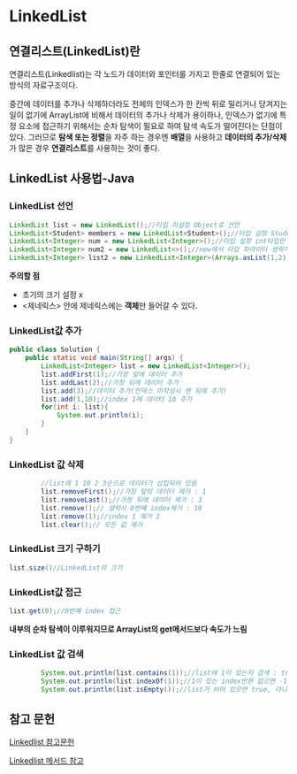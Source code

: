 # LinkedList

## 연결리스트(LinkedList)란
연결리스트(Linkedlist)는 각 노드가 데이터와 포인터를 가지고 한줄로 연결되어 있는 방식의 자료구조이다.

중간에 데이터를 추가나 삭제하더라도 전체의 인덱스가 한 칸씩 뒤로 밀리거나 당겨지는 일이 없기에 ArrayList에 비해서 데이터의 추가나 삭제가 용이하나, 인덱스가 없기에 특정 요소에 접근하기 위해서는 순차 탐색이 필요로 하여 탐색 속도가 떨어진다는 단점이 있다.
그러므로 **탐색 또는 정렬**을 자주 하는 경우엔 **배열**을 사용하고 **데이터의 추가/삭제**가 많은 경우 **연결리스트**를 사용하는 것이 좋다.

## LinkedList 사용법-Java
### LinkedList 선언

```java
LinkedList list = new LinkedList();//타입 미설정 Object로 선언
LinkedList<Student> members = new LinkedList<Student>();//타입 설정 Student객체만 사용가능
LinkedList<Integer> num = new LinkedList<Integer>();//타입 설정 int타입만 사용가능
LinkedList<Integer> num2 = new LinkedList<>();//new에서 타입 파라미터 생략가능
LinkedList<Integer> list2 = new LinkedList<Integer>(Arrays.asList(1,2));//생성시 값추가
```

**주의할 점**
- 초기의 크기 설정 x
- <제네릭스> 안에 제네릭스에는 **객체**만 들어갈 수 있다.

### LinkedList값 추가
```java
public class Solution {
    public static void main(String[] args) {
        LinkedList<Integer> list = new LinkedList<Integer>();
        list.addFirst(1);//가장 앞에 데이터 추가
        list.addLast(2);//가장 뒤에 데이터 추가
        list.add(3);//데이터 추가(인덱스 미작성시 맨 뒤에 추가)
        list.add(1,10);//index 1에 데이터 10 추가
        for(int i: list){
            System.out.println(i);
        }
    }
}
```

### LinkedList 값 삭제
```java
        //list에 1 10 2 3순으로 데이터가 삽입되어 있음
        list.removeFirst();//가장 앞의 데이터 제거 : 1
        list.removeLast();//가장 뒤에 데이터 제거 : 3
        list.remove();// 생략시 0번째 index제거 : 10
        list.remove(1);//index 1 제거 2
        list.clear();// 모든 값 제거
```

### LinkedList 크기 구하기
```java
list.size()//LinkedList의 크기
```

### LinkedList값 접근
```java
list.get(0);//0번째 index 접근
```
**내부의 순차 탐색이 이루워지므로 ArrayList의 get메서드보다 속도가 느림**

### LinkedList 값 검색
```java
        System.out.println(list.contains(1));//list에 1이 있는지 검색 : true
        System.out.println(list.indexOf(1));//1이 있는 index반환 없으면 -1
        System.out.println(list.isEmpty());//list가 비어 있으면 true, 아니면 false
```

## 참고 문헌
[Linkedlist 참고문헌](https://coding-factory.tistory.com/552)

[Linkedlist 메서드 참고](https://codedragon.tistory.com/6113)